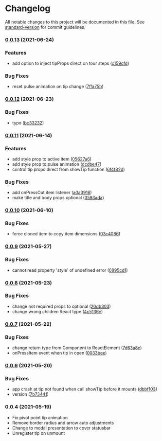 # Changelog

All notable changes to this project will be documented in this file. See [standard-version](https://github.com/conventional-changelog/standard-version) for commit guidelines.

### [0.0.13](https://github.com/MaiconGilton/react-native-tip/compare/v0.0.12...v0.0.13) (2021-06-24)


### Features

* add option to inject tipProps direct on tour steps ([c159cfd](https://github.com/MaiconGilton/react-native-tip/commit/c159cfda7dd0dbc988b74297989fdf5030f6eca8))


### Bug Fixes

* reset pulse animation on tip change ([7ffa75b](https://github.com/MaiconGilton/react-native-tip/commit/7ffa75b9d4dc62e414ee03c661f3729fdeadd74d))

### [0.0.12](https://github.com/MaiconGilton/react-native-tip/compare/v0.0.11...v0.0.12) (2021-06-23)


### Bug Fixes

* typo ([bc33232](https://github.com/MaiconGilton/react-native-tip/commit/bc33232f244d443ff1a277a1e8bdd38deb2df809))

### [0.0.11](https://github.com/MaiconGilton/react-native-tip/compare/v0.0.10...v0.0.11) (2021-06-14)


### Features

* add style prop to active item ([05627a6](https://github.com/MaiconGilton/react-native-tip/commit/05627a6762f5443b1db980a400f0ba78ff936497))
* add style prop to pulse animation ([dcdbe47](https://github.com/MaiconGilton/react-native-tip/commit/dcdbe47d9e8c3dd9a8f17d4ebe975a56bd91131e))
* control tip props direct from showTip function ([6f4f82d](https://github.com/MaiconGilton/react-native-tip/commit/6f4f82d92d5ffa2bc1bc2362182bb25e8b411bfb))


### Bug Fixes

* add onPressOut item listener ([a0a3916](https://github.com/MaiconGilton/react-native-tip/commit/a0a3916d0fd6475ae9f47920d6d0661f1b9991b4))
* make title and body props optional ([3593ada](https://github.com/MaiconGilton/react-native-tip/commit/3593ada5b3efc6dd29e1802cc3fabcc54b2d4d96))

### [0.0.10](https://github.com/MaiconGilton/react-native-tip/compare/v0.0.9...v0.0.10) (2021-06-10)


### Bug Fixes

* force cloned item to copy item dimensions ([03c4086](https://github.com/MaiconGilton/react-native-tip/commit/03c40862655515852afeb584f32f0fe988493134))

### [0.0.9](https://github.com/MaiconGilton/react-native-tip/compare/v0.0.8...v0.0.9) (2021-05-27)


### Bug Fixes

* cannot read property 'style' of undefined error ([0895cd1](https://github.com/MaiconGilton/react-native-tip/commit/0895cd165f9210fcb1b26f6a0ca0faacd2545423))

### [0.0.8](https://github.com/MaiconGilton/react-native-tip/compare/v0.0.7...v0.0.8) (2021-05-23)


### Bug Fixes

* change not required props to optional ([20db303](https://github.com/MaiconGilton/react-native-tip/commit/20db30328abc042c621e1f27f1c14468041111a3))
* change wrong children React type ([4c5136e](https://github.com/MaiconGilton/react-native-tip/commit/4c5136e624c5f6191a93a41663df392f21d09c30))

### [0.0.7](https://github.com/MaiconGilton/react-native-tip/compare/v0.0.6...v0.0.7) (2021-05-22)


### Bug Fixes

* change return type from Component to ReactElement ([7d63a8e](https://github.com/MaiconGilton/react-native-tip/commit/7d63a8e0e40e652510c1c2dadd429105608c7be2))
* onPressItem event when tip in open ([0033bee](https://github.com/MaiconGilton/react-native-tip/commit/0033beefab43f404ed85cb0d8efc5935522455b2))

### [0.0.6](https://github.com/MaiconGilton/react-native-tip/compare/v0.0.5...v0.0.6) (2021-05-20)


### Bug Fixes

* app crash at tip not found when call showTip before it mounts ([dbbf103](https://github.com/MaiconGilton/react-native-tip/commit/dbbf1034bafb39986b03e9c2f200784ba48f0d32))
* version ([7b73441](https://github.com/MaiconGilton/react-native-tip/commit/7b73441ddcd0465eaf4cabc0f6adcc70f5daac7b))

### 0.0.4 (2021-05-19)

- Fix pivot point tip animation
- Remove border radius and arrow auto adjustments
- Change to modal presentation to cover statusbar
- Unregister tip on unmount
